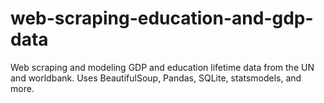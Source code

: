 # web-scraping-education-and-gdp-data
Web scraping and modeling GDP and education lifetime data from the UN and worldbank.  Uses BeautifulSoup, Pandas, SQLite, statsmodels, and more.
